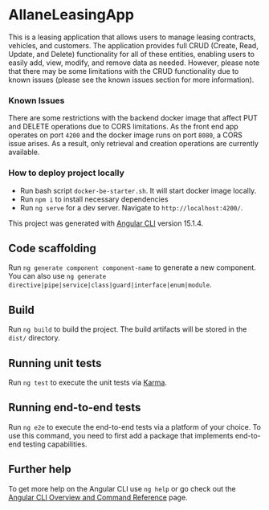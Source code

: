 # AllaneLeasingApp

This is a leasing application that allows users to manage leasing contracts, vehicles, and customers. The application provides full CRUD (Create, Read, Update, and Delete) functionality for all of these entities, enabling users to easily add, view, modify, and remove data as needed. However, please note that there may be some limitations with the CRUD functionality due to known issues (please see the known issues section for more information).

### Known Issues

There are some restrictions with the backend docker image that affect PUT and DELETE operations due to CORS limitations. As the front end app operates on port `4200` and the docker image runs on port `8080`, a CORS issue arises. As a result, only retrieval and creation operations are currently available.

### How to deploy project locally

- Run bash script `docker-be-starter.sh`. It will start docker image locally.
- Run `npm i` to install necessary dependencies
- Run `ng serve` for a dev server. Navigate to `http://localhost:4200/`.

This project was generated with [Angular CLI](https://github.com/angular/angular-cli) version 15.1.4.

## Code scaffolding

Run `ng generate component component-name` to generate a new component. You can also use `ng generate directive|pipe|service|class|guard|interface|enum|module`.

## Build

Run `ng build` to build the project. The build artifacts will be stored in the `dist/` directory.

## Running unit tests

Run `ng test` to execute the unit tests via [Karma](https://karma-runner.github.io).

## Running end-to-end tests

Run `ng e2e` to execute the end-to-end tests via a platform of your choice. To use this command, you need to first add a package that implements end-to-end testing capabilities.

## Further help

To get more help on the Angular CLI use `ng help` or go check out the [Angular CLI Overview and Command Reference](https://angular.io/cli) page.
